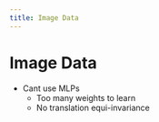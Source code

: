 ```yaml
---
title: Image Data
---
```


# Image Data
- Cant use MLPs 
	- Too many weights to learn
	- No translation equi-invariance






























































































